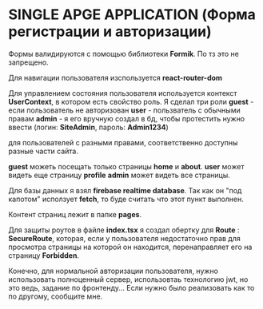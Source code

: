 # SINGLE APGE APPLICATION (Форма регистрации и авторизации)

Формы валидируются с помощью библиотеки **Formik**. По тз это не запрещено.

Для навигации пользователя изспользуется **react-router-dom**

Для управлением состояния пользователя используется контекст **UserContext**,
в котором есть свойство роль. Я сделал три роли
**guest** - если пользователь не авторизован
**user** - пользватель с обычными правам
**admin** - я его вручную создал в бд, чтобы протестить нужно ввести (логин: **SiteAdmin**, пароль: **Admin1234**)

для пользователей с разными правами, соответственно доступны разные части сайта.

**guest** можеть посещать только страницы **home** и **about**.
**user** может видеть еще страницу **profile**
**admin** может видеть все страницы.

Для базы данных я взял **firebase realtime database**. Так как он "под капотом"
исползует **fetch**, то буде считать что этот пункт выполнен. 

Контент страниц лежит в папке **pages**.

Для защиты роутов в файле **index.tsx** я создал обертку для **Route** : **SecureRoute**, которая, 
если у пользователя недостаточно прав для просмотра страницы на которой он находится, перенаправляет
его на страницу **Forbidden**.

Конечно, для нормальной авторизации пользователя, нужно использовать полноценный сервер,
использовтаь технологию jwt, но это ведь, задание по фронтенду...
Если нужно было реализовать как то по другому, сообщите мне.